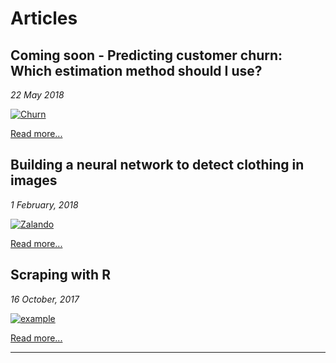 # Articles
## Coming soon - Predicting customer churn: Which estimation method should I use?

*22 May 2018*

[![Churn](https://www.optimove.com/wp-content/uploads/2014/02/Customer-Churn-Prediction-Prevention.png)](/building-a-neural-network)

[Read more...](/)

## Building a neural network to detect clothing in images

*1 February, 2018*

[![Zalando](https://i.imgur.com/VrKiMgq.png)](/building-a-neural-network)

[Read more...](building-a-neural-network/)


## Scraping with R
*16 October, 2017*

[![example](https://i.imgur.com/EslEU0Y.png)](/scraping_with_R)

[Read more...](scraping_with_R/)

___
